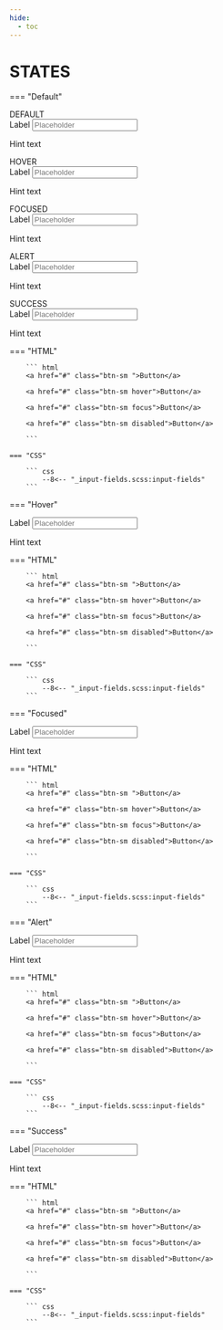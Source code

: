```yaml
---
hide:
  - toc
---
```

# **STATES**
=== "Default"
    <div class="input-main">
        <div class="grid-1-5">
            <div>DEFAULT</div>
            <div>
                <div class = "input-field-container">
                    <label for ="label">Label</label>
                    <input class ="input-box default" type="text" placeholder="Placeholder"
                    aria-label="example default input field"></input>
                    <p>Hint text</p>
                </div>
            </div>
            <div>HOVER</div>
            <div>
                <div class = "input-field-container">
                    <label for ="label">Label</label>
                    <input class ="input-box hover" type="text" placeholder="Placeholder"
                    aria-label="example hovered input field"></input>
                    <p>Hint text</p>
                </div>
            </div>
            <div>FOCUSED</div>
            <div>
                <div class = "input-field-container">
                    <label for ="label">Label</label>
                    <input class ="input-box focused" type="text" placeholder="Placeholder"
                    aria-label="example focused input field"></input>
                    <p>Hint text</p>
                </div>
            </div>
            <div>ALERT</div>
            <div>
                <div class = "input-field-container">
                    <label for ="label">Label</label>
                    <input class ="input-box alert" type="text" placeholder="Placeholder"
                    aria-label="example alert input field"></input>
                    <p>Hint text</p>
                </div>
            </div>
            <div>SUCCESS</div>
            <div>
                <div class = "input-field-container">
                    <label for ="label">Label</label>
                    <input class ="input-box success" type="text" placeholder="Placeholder"
                    aria-label="example success input field"></input>
                    <p>Hint text</p>
                </div>
            </div>
        </div>
    </div>
    === "HTML"

        ``` html
        <a href="#" class="btn-sm ">Button</a>

        <a href="#" class="btn-sm hover">Button</a>

        <a href="#" class="btn-sm focus">Button</a>

        <a href="#" class="btn-sm disabled">Button</a>
        
        ```

    === "CSS"

        ``` css
            --8<-- "_input-fields.scss:input-fields"
        ```        
=== "Hover"
    <div class="btn-grid-1">
        <div class="grid-items">
            <div>
                <div class = "input-field-container">
                    <label for ="label">Label</label>
                    <input class ="input-box hover" type="text" placeholder="Placeholder"
                    aria-label="example hovered input field"></input>
                    <p>Hint text</p>
                </div>
            </div>
        </div>
    </div>
    === "HTML"

        ``` html
        <a href="#" class="btn-sm ">Button</a>

        <a href="#" class="btn-sm hover">Button</a>

        <a href="#" class="btn-sm focus">Button</a>

        <a href="#" class="btn-sm disabled">Button</a>
        
        ```

    === "CSS"

        ``` css
            --8<-- "_input-fields.scss:input-fields"
        ```        
=== "Focused"
    <div class="btn-grid-1">
        <div class="grid-items">
            <div>
                <div class = "input-field-container">
                    <label for ="label">Label</label>
                    <input class ="input-box focused" type="text" placeholder="Placeholder"
                    aria-label="example focused input field"></input>
                    <p>Hint text</p>
                </div>
            </div>
        </div>
    </div>
    === "HTML"

        ``` html
        <a href="#" class="btn-sm ">Button</a>

        <a href="#" class="btn-sm hover">Button</a>

        <a href="#" class="btn-sm focus">Button</a>

        <a href="#" class="btn-sm disabled">Button</a>
        
        ```

    === "CSS"

        ``` css
            --8<-- "_input-fields.scss:input-fields"
        ```        
=== "Alert"
    <div class="btn-grid-1">
        <div class="grid-items">
            <div>
                <div class = "input-field-container">
                    <label for ="label">Label</label>
                    <input class ="input-box alert" type="text" placeholder="Placeholder"
                    aria-label="example alert input field"></input>
                    <p>Hint text</p>
                </div>
            </div>
        </div>
    </div>
    === "HTML"

        ``` html
        <a href="#" class="btn-sm ">Button</a>

        <a href="#" class="btn-sm hover">Button</a>

        <a href="#" class="btn-sm focus">Button</a>

        <a href="#" class="btn-sm disabled">Button</a>
        
        ```

    === "CSS"

        ``` css
            --8<-- "_input-fields.scss:input-fields"
        ```        
=== "Success"
    <div class="btn-grid-1">
        <div class="grid-items">
            <div>
                <div class = "input-field-container">
                    <label for ="label">Label</label>
                    <input class ="input-box success" type="text" placeholder="Placeholder"
                    aria-label="example success input field"></input>
                    <p>Hint text</p>
                </div>
            </div>
        </div>
    </div>
    === "HTML"

        ``` html
        <a href="#" class="btn-sm ">Button</a>

        <a href="#" class="btn-sm hover">Button</a>

        <a href="#" class="btn-sm focus">Button</a>

        <a href="#" class="btn-sm disabled">Button</a>
        
        ```

    === "CSS"

        ``` css
            --8<-- "_input-fields.scss:input-fields"
        ```        